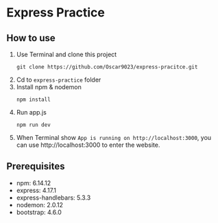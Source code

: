 # Express Practice

## How to use
1. Use Terminal and clone this project
    ```
    git clone https://github.com/Oscar9023/express-pracitce.git
    ```
2. Cd to `express-practice` folder
3. Install npm & nodemon
    ```
    npm install
    ```
4. Run app.js
    ```
    npm run dev
    ```
5. When Terminal show `App is running on http://localhost:3000`, you can use http://localhost:3000 to enter the website.

## Prerequisites
* npm: 6.14.12
* express: 4.17.1
* express-handlebars: 5.3.3
* nodemon: 2.0.12
* bootstrap: 4.6.0